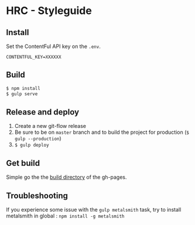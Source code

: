 # HRC - Styleguide

## Install

Set the ContentFul API key on the `.env`.

```vim
CONTENTFUL_KEY=XXXXXX
```

## Build

```bash
$ npm install
$ gulp serve
```

## Release and deploy

1. Create a new git-flow release
2. Be sure to be on `master` branch and to build the project for production (`$ gulp --production`)
3. `$ gulp deploy`

## Get build
Simple go the the [build directory](https://github.com/antistatique/hrc/tree/gh-pages/build) of the gh-pages.

## Troubleshooting

If you experience some issue with the `gulp metalsmith` task, try to install metalsmith in global : `npm install -g metalsmith`

